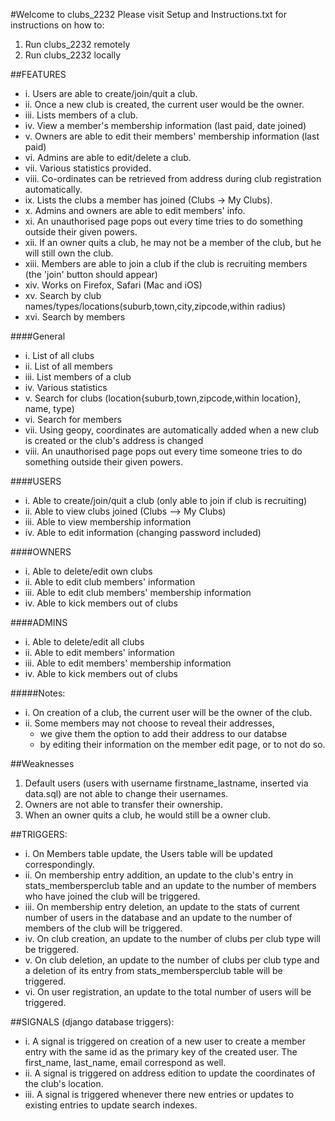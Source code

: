 #Welcome to clubs_2232
Please visit Setup and Instructions.txt for instructions on how to:

1. Run clubs_2232 remotely
2. Run clubs_2232 locally

##FEATURES

* i.	Users are able to create/join/quit a club.
* ii.	Once a new club is created, the current user would be the owner.
* iii. 	Lists members of a club.
* iv. 	View a member's membership information (last paid, date joined)
* v. 	Owners are able to edit their members' membership information (last paid)
* vi. 	Admins are able to edit/delete a club.
* vii. 	Various statistics provided.
* viii. Co-ordinates can be retrieved from address during club registration automatically.
* ix. 	Lists the clubs a member has joined (Clubs -> My Clubs).
* x. 	Admins and owners are able to edit members' info.
* xi. 	An unauthorised page pops out every time tries to do something outside their given powers.
* xii. 	If an owner quits a club, he may not be a member of the club, but he will still own the club.
* xiii. Members are able to join a club if the club is recruiting members (the 'join' button should appear)
* xiv. 	Works on Firefox, Safari (Mac and iOS) 
* xv. 	Search by club names/types/locations(suburb,town,city,zipcode,within radius)
* xvi. 	Search by members 

####General
* i. 	List of all clubs
* ii. 	List of all members
* iii. 	List members of a club
* iv. 	Various statistics 
* v. 	Search for clubs (location{suburb,town,zipcode,within location}, name, type)
* vi. 	Search for members
* vii. 	Using geopy, coordinates are automatically added when a new club is created or the club's address is changed
* viii. An unauthorised page pops out every time someone tries to do something outside their given powers.

####USERS
* i. 	Able to create/join/quit a club (only able to join if club is recruiting)
* ii. 	Able to view clubs joined (Clubs --> My Clubs)
* iii. 	Able to view membership information
* iv. 	Able to edit information (changing password included)

####OWNERS
* i. 	Able to delete/edit own clubs
* ii. 	Able to edit club members' information
* iii. 	Able to edit club members' membership information
* iv. 	Able to kick members out of clubs

####ADMINS
* i. 	Able to delete/edit all clubs
* ii. 	Able to edit members' information
* iii. 	Able to edit members' membership information
* iv. 	Able to kick members out of clubs

#####Notes:
* i. 	On creation of a club, the current user will be the owner of the club.
* ii. 	Some members may not choose to reveal their addresses, 
	*	we give them the option to add their address to our databse 
	*	by editing their information on the member edit page, or to not do so.

##Weaknesses
1. Default users (users with username firstname_lastname, inserted via data.sql) are not able to change their usernames.
2. Owners are not able to transfer their ownership.
3. When an owner quits a club, he would still be a owner club.

##TRIGGERS:
* i. 	On Members table update, the Users table will be updated correspondingly.
* ii. 	On membership entry addition, an update to the club's entry in stats_membersperclub table and an update to the number of members who have joined the club will be triggered.
* iii. 	On membership entry deletion, an update to the stats of current number of users in the database and an update to the number of members of the club will be triggered.
* iv. 	On club creation, an update to the number of clubs per club type will be triggered.
* v. 	On club deletion, an update to the number of clubs per club type and a deletion of its entry from stats_membersperclub table will be triggered.
* vi. 	On user registration, an update to the total number of users will be triggered.

##SIGNALS (django database triggers):
* i. 	A signal is triggered on creation of a new user to create a member entry with the same id as the primary key of the created user. The first_name, last_name, email correspond as well.
* ii. 	A signal is triggered on address edition to update the coordinates of the club's location.
* iii. 	A signal is triggered whenever there new entries or updates to existing entries to update search indexes.

